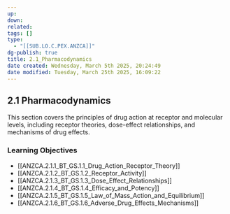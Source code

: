 ```yaml
---
up: 
down: 
related: 
tags: []
type:
  - "[[SUB.LO.C.PEX.ANZCA]]"
dg-publish: true
title: 2.1_Pharmacodynamics
date created: Wednesday, March 5th 2025, 20:24:49
date modified: Tuesday, March 25th 2025, 16:09:22
---
```


## 2.1 Pharmacodynamics

This section covers the principles of drug action at receptor and molecular levels, including receptor theories, dose-effect relationships, and mechanisms of drug effects.

### Learning Objectives

- [[ANZCA.2.1.1_BT_GS.1.1_Drug_Action_Receptor_Theory]]
- [[ANZCA.2.1.2_BT_GS.1.2_Receptor_Activity]]
- [[ANZCA.2.1.3_BT_GS.1.3_Dose_Effect_Relationships]]
- [[ANZCA.2.1.4_BT_GS.1.4_Efficacy_and_Potency]]
- [[ANZCA.2.1.5_BT_GS.1.5_Law_of_Mass_Action_and_Equilibrium]]
- [[ANZCA.2.1.6_BT_GS.1.6_Adverse_Drug_Effects_Mechanisms]]
